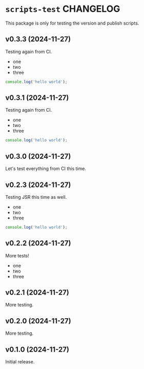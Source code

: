 # `scripts-test` CHANGELOG

This package is only for testing the version and publish scripts.

## v0.3.3 (2024-11-27)

Testing again from CI.

- one
- two
- three

```ts
console.log('hello world');
```

## v0.3.1 (2024-11-27)

Testing again from CI.

- one
- two
- three

```ts
console.log('hello world');
```

## v0.3.0 (2024-11-27)

Let's test everything from CI this time.

## v0.2.3 (2024-11-27)

Testing JSR this time as well.

- one
- two
- three

```ts
console.log('hello world');
```

## v0.2.2 (2024-11-27)

More tests!

- one
- two
- three

## v0.2.1 (2024-11-27)

More testing.

## v0.2.0 (2024-11-27)

More testing.

## v0.1.0 (2024-11-27)

Initial release.
